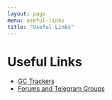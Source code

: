 ```yaml
---
layout: page
menu: useful-links
title: "Useful Links"
---
```


# Useful Links

- [GC Trackers](/gc-trackers)
- [Forums and Telegram Groups](/need-help)
